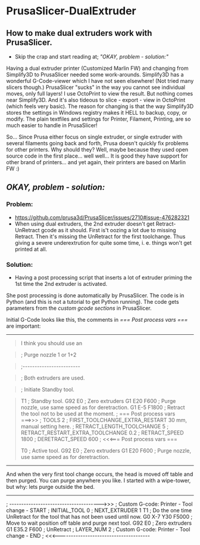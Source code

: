 # PrusaSlicer-DualExtruder
## How to make dual extruders work with PrusaSlicer.
* Skip the crap and start reading at; *"OKAY, problem - solution:"*

Having a dual extruder printer (Customized Marlin FW) and changing from Simplify3D to PrusaSlicer needed some work-arounds.
Simplify3D has a wonderful G-Code-viewer which I have not seen elsewhere! (Not tried many slicers though.)
PrusaSlicer "sucks" in the way you cannot see individual moves, only full layers! I use OctoPrint to view the result. But nothing comes near Simplify3D. And it's also tideous to slice - export - view in OctoPrint (which feels very basic).
The reason for changing is that the way Simplify3D stores the settings in Windows registry makes it HELL to backup, copy, or modify.
The plain textfiles and settings for Printer, Filament, Printing, are so much easier to handle in PrusaSlicer!

So...
Since Prusa either focus on single extruder, or single extruder with several filaments going back and forth, Prusa doesn't quickly fix problems for other printers.
Why should they? Well, maybe because they used open source code in the first place... well well... It is good they have support for other brand of printers... and yet again, their printers are based on Marlin FW :)

## *OKAY, problem - solution:*
### Problem: 
* https://github.com/prusa3d/PrusaSlicer/issues/2710#issue-476282321
* When using dual extruders, the 2nd extruder doesn't get Retract-UnRetract gcode as it should. First is't oozing a lot due to missing Retract. Then it's missing the UnRetract for the first toolchange. Thus giving a severe underextrution for quite some time, i. e. things won't get printed at all.
### Solution:
* Having a post processing script that inserts a lot of extruder priming the 1st time the 2nd extruder is activated.

She post processing is done automatically by PrusaSlicer. The code is in Python (and this is not a tutorial to get Python running).
The code gets parameters from the *custom gcode sections* in PrusaSlicer.



Initial G-Code looks like this, the comments in *=== Post process vars ===* are important:
- - - - - - -
>I think you should use an

>; Purge nozzle 1 or 1+2

>;------------------------

> ; Both extruders are used.

>  ; Initiate Standby tool.

>  T1 ; Standby tool.
>  G92 E0 ; Zero extruders
>  G1 E20 F600  ; Purge nozzle, use same speed as for deretraction.
>  G1 E-5 F1800  ; Retract the tool not to be used at the moment.
>  ; === Post process vars ===>>>
>  ; TOOLS 2
>  ; FIRST_TOOLCHANGE_EXTRA_RESTART 30 mm, manual setting here.
>  ; RETRACT_LENGTH_TOOLCHANGE 5 
>  ; RETRACT_RESTART_EXTRA_TOOLCHANGE 0.2 
>  ; RETRACT_SPEED 1800 
>  ; DERETRACT_SPEED 600 
>  ; <<<=== Post process vars ===
>
>T0 ; Active tool.
>G92 E0 ; Zero extruders
>G1 E20 F600  ; Purge nozzle, use same speed as for deretraction.
- - - - - - -



And when the very first tool change occurs, the head is moved off table and then purged. You can purge anywhere you like. I started with a wipe-tower, but why: lets purge outside the bed.
- - - - - - -

; -------------------------------------->>>
; Custom G-code: Printer - Tool change - START
; INITIAL_TOOL 0
; NEXT_EXTRUDER 1
T1 ; Do the one time UnRetract for the tool that has not been used until now.
G0 X-7 Y30 F5000 ; Move to wait position off table and purge next tool.
G92 E0 ; Zero extruders
G1 E35.2 F600 ; UnRetract
; LAYER_NUM 2
; Custom G-code: Printer - Tool change - END
; <<<--------------------------------------


